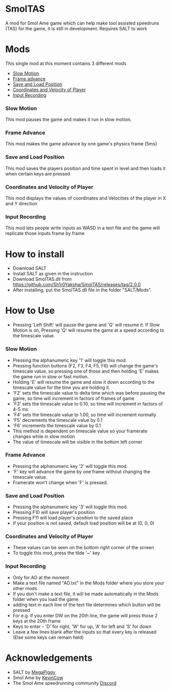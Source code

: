 # SmolTAS
A mod for Smol Ame game which can help make tool assisted speedruns (TAS) for the game, it is still in development. Requires SALT to work

# Mods
This single mod at this moment contains 3 different mods
* [Slow Motion](https://github.com/Sh1r0Yaksha/SmolTAS#slow-motion)
* [Frame advance](https://github.com/Sh1r0Yaksha/SmolTAS#frame-advance)
* [Save and Load Position](https://github.com/Sh1r0Yaksha/SmolTAS#save-and-load-position)
* [Coordinates and Velocity of Player](https://github.com/Sh1r0Yaksha/SmolTAS#coordinates-and-velocity-of-player)
* [Input Recording](https://github.com/Sh1r0Yaksha/SmolTAS#input-recording)

### Slow Motion
This mod pauses the game and makes it run in slow motion.

### Frame Advance
This mod makes the game advance by one game's physics frame (5ms)

### Save and Load Position
This mod saves the players position and time spent in level and then loads it when certain keys are pressed

### Coordinates and Velocity of Player
This mod displays the values of coordinates and Velocities of the player in X and Y direction

### Input Recording
This mod lets people write inputs as WASD in a text file and the game will replicate those inputs frame by frame

# How to install

* Download SALT
* Install SALT as given in the instruction
* Download SmolTAS.dll from https://github.com/Sh1r0Yaksha/SmolTAS/releases/tag/2.0.0
* After installing, put the SmolTAS.dll file in the folder "SALT/Mods".

# How to Use

* Pressing 'Left Shift' will pause the game and 'Q' will resume it. If Slow Motion is on, Pressing 'Q' will resume the game at a speed according to the timescale value.

### Slow Motion

* Pressing the alphanumeric key '1' will toggle this mod.
* Pressing function buttons (F2, F3, F4, F5, F6) will change the game's timescale value, so pressing one of those and then holding 'E' makes the game run in slow or fast motion.
* Holding 'E' will resume the game and slow it down according to the timescale value for the time you are holding it.
* 'F2' sets the timescale value to delta time which was before pausing the game, so time will increment in factors of frames of game
* 'F3' sets the timescale value to 0.10, so time will increment in factors of 4-5 ms
* 'F4' sets the timescale value to 1.00, so time will increment normally
* 'F5' decrements the timescale value by 0.1
* 'F6' increments the timescale value by 0.1
* This method is dependent on timescale value so your framerate changes while in slow motion
* The value of timescale will be visible in the bottom left corner

### Frame Advance

* Pressing the alphanumeric key '2' will toggle this mod.
* 'F' key will advance the game by one frame without changing the timescale value.
* Framerate won't change when 'F' is pressed.

### Save and Load Position

* Pressing the alphanumeric key '3' will toggle this mod.
* Pressing F10 will save player's position
* Pressing F11 will load player's position to the saved place
* If your position is not saved, default load position will be at (0, 0, 0)

### Coordinates and Velocity of Player

* These values can be seen on the bottom right corner of the screen
* To toggle this mod, press the tilde '~' key

### Input Recording

* Only for AO at the moment
* Make a text file named "AO.txt" in the Mods folder where you store your other mods
* If you don't make a text file, it will be made automatically in the Mods folder when you load the game
* adding text in each line of the text file determines which button will be pressed
* For e.g. if you enter DW on the 20th line, the game will press those 2 keys at the 20th frame
* Keys to enter - 'D' for right, 'W' for up, 'A' for left and 'S' for down
* Leave a few lines blank after the inputs so that every key is released (Else some keys can remain held)

# Acknowledgements

* SALT by [MegaPiggy](https://github.com/MegaPiggy/SALT)
* Smol Ame by [KevinCow](https://kevincow.itch.io/smol-ame)
* The Smol Ame speedrunning community [Discord](https://discord.gg/B5SyzgqWjZ)
